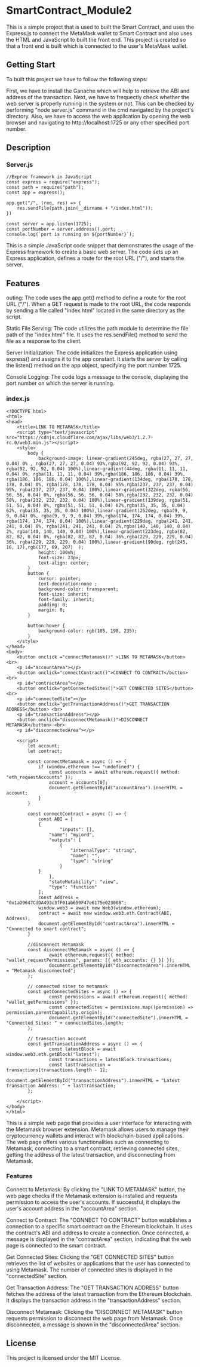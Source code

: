 # SmartContract_Module2

This is a simple project that is used to built the Smart Contract, and uses the Express.js to connect the MetaMask wallet to Smart Contract and also uses the HTML and JavaScript to built the front end. This project is created so that a front end is built which is connected to the user's MetaMask wallet.

## Getting Start

To built this project we have to follow the following steps:

First, we have to install the Ganache which will help to retrieve the ABI and address of the transaction.
Next, we have to frequectly check whether the web server is properly running in the system or not. This can be checked by performing "node server.js" command in the cmd navigated by the project's directory.
Also, we have to access the web application by opening the web browser and navigating to http://localhost:1725 or any other specified port number.

## Description

### Server.js
    
    //Expree framework in JavaScript
    const express = require("express");
    const path = require("path");
    const app = express();
    
    app.get("/", (req, res) => {
        res.sendFile(path.join(__dirname + "/index.html"));
    })
    
    const server = app.listen(1725);
    const portNumber = server.address().port;
    console.log(`port is running on ${portNumber}`);
This is a simple JavaScript code snippet that demonstrates the usage of the Express framework to create a basic web server. The code sets up an Express application, defines a route for the root URL ("/"), and starts the server.

## Features

outing: The code uses the app.get() method to define a route for the root URL ("/"). When a GET request is made to the root URL, the code responds by sending a file called "index.html" located in the same directory as the script.

Static File Serving: The code utilizes the path module to determine the file path of the "index.html" file. It uses the res.sendFile() method to send the file as a response to the client.

Server Initialization: The code initializes the Express application using express() and assigns it to the app constant. It starts the server by calling the listen() method on the app object, specifying the port number 1725.

Console Logging: The code logs a message to the console, displaying the port number on which the server is running.

### index.js

    <!DOCTYPE html>
    <html>
    <head>
        <title>LINK TO METAMASK</title>
        <script type="text/javascript" src="https://cdnjs.cloudflare.com/ajax/libs/web3/1.2.7-rc.0/web3.min.js"></script>
        <style>
            body {
                background-image: linear-gradient(245deg, rgba(27, 27, 27, 0.04) 0% , rgba(27, 27, 27, 0.04) 93%,rgba(92, 92, 92, 0.04) 93%, rgba(92, 92, 92, 0.04) 100%),linear-gradient(44deg, rgba(11, 11, 11, 0.04) 0%, rgba(11, 11, 11, 0.04) 39%,rgba(186, 186, 186, 0.04) 39%, rgba(186, 186, 186, 0.04) 100%),linear-gradient(134deg, rgba(178, 178, 178, 0.04) 0%, rgba(178, 178, 178, 0.04) 95%,rgba(237, 237, 237, 0.04) 95%, rgba(237, 237, 237, 0.04) 100%),linear-gradient(322deg, rgba(56, 56, 56, 0.04) 0%, rgba(56, 56, 56, 0.04) 58%,rgba(232, 232, 232, 0.04) 58%, rgba(232, 232, 232, 0.04) 100%),linear-gradient(139deg, rgba(51, 51, 51, 0.04) 0%, rgba(51, 51, 51, 0.04) 62%,rgba(35, 35, 35, 0.04) 62%, rgba(35, 35, 35, 0.04) 100%),linear-gradient(252deg, rgba(9, 9, 9, 0.04) 0%, rgba(9, 9, 9, 0.04) 39%,rgba(174, 174, 174, 0.04) 39%, rgba(174, 174, 174, 0.04) 100%),linear-gradient(229deg, rgba(241, 241, 241, 0.04) 0%, rgba(241, 241, 241, 0.04) 2%,rgba(140, 140, 140, 0.04) 2%, rgba(140, 140, 140, 0.04) 100%),linear-gradient(223deg, rgba(82, 82, 82, 0.04) 0%, rgba(82, 82, 82, 0.04) 36%,rgba(229, 229, 229, 0.04) 36%, rgba(229, 229, 229, 0.04) 100%),linear-gradient(90deg, rgb(245, 16, 17),rgb(177, 69, 207)  );
                height: 100vh;
                font-size: 23px;
                text-align: center;
            }
            button {
                cursor: pointer;
                text-decoration:none ;
                background-color: transparent;
                font-size: inherit;
                font-family: inherit;
                padding: 0;
                margin: 0;
            }
    
            button:hover {
                background-color: rgb(105, 198, 235);
            }
        </style>
    </head>
    <body>
        <button onclick ="connectMetamask()" >LINK TO METAMASK</button> <br>
        <p id="accountArea"></p>
        <button onclick="connectContract()">CONNECT TO CONTRACT</button> <br>
        <p id="contractArea"></p>
        <button onclick="getConnectedSites()">GET CONNECTED SITES</button> <br>
        <p id="connectedSite"></p>
        <button onclick="getTransactionAddress()">GET TRANSACTION ADDRESS</button> <br>
        <p id="transactionAddress"></p>
        <button onclick="disconnectMetamask()">DISCONNECT METAMASK</button> <br>
        <p id="disconnectedArea"></p>
    
        <script>
            let account;
            let contract;
    
            const connectMetamask = async () => {
                if (window.ethereum !== "undefined") {
                    const accounts = await ethereum.request({ method: "eth_requestAccounts" });
                    account = accounts[0];
                    document.getElementById("accountArea").innerHTML = account;
                }
            }
    
            const connectContract = async () => {
                const ABI = [
                {
                        "inputs": [],
                    "name": "myLord",
                    "outputs": [
                        {
                            "internalType": "string",
                            "name": "",
                            "type": "string"
                        }
                }
                    ],
                    "stateMutability": "view",
                    "type": "function"
                ];
                const Address = "0x1aD9647CdDA493c3fF01ab659F47e6175e023008";
                window.web3 = await new Web3(window.ethereum);
                contract = await new window.web3.eth.Contract(ABI, Address);
                document.getElementById("contractArea").innerHTML = "Connected to smart contract";
            }
    
            //disconnect Metamask
            const disconnectMetamask = async () => {
                    await ethereum.request({ method: "wallet_requestPermissions", params: [{ eth_accounts: {} }] });
                    document.getElementById("disconnectedArea").innerHTML = "Metamask disconnected";
            };
    
            // connected sites to metamask
            const getConnectedSites = async () => {
                    const permissions = await ethereum.request({ method: "wallet_getPermissions" });
                    const connectedSites = permissions.map((permission) => permission.parentCapability.origin);
                    document.getElementById("connectedSite").innerHTML = "Connected Sites: " + connectedSites.length;
            };
    
            // transaction account
            const getTransactionAddress = async () => {
                    const latestBlock = await window.web3.eth.getBlock("latest");
                    const transactions = latestBlock.transactions;
                    const lastTransaction = transactions[transactions.length - 1];
                    document.getElementById("transactionAddress").innerHTML = "Latest Transaction Address: " + lastTransaction;
            };
            
        </script>
    </body>
    </html>

This is a simple web page that provides a user interface for interacting with the Metamask browser extension. Metamask allows users to manage their cryptocurrency wallets and interact with blockchain-based applications. The web page offers various functionalities such as connecting to Metamask, connecting to a smart contract, retrieving connected sites, getting the address of the latest transaction, and disconnecting from Metamask.

### Features

Connect to Metamask: By clicking the "LINK TO METAMASK" button, the web page checks if the Metamask extension is installed and requests permission to access the user's accounts. If successful, it displays the user's account address in the "accountArea" section.

Connect to Contract: The "CONNECT TO CONTRACT" button establishes a connection to a specific smart contract on the Ethereum blockchain. It uses the contract's ABI and address to create a connection. Once connected, a message is displayed in the "contractArea" section, indicating that the web page is connected to the smart contract.

Get Connected Sites: Clicking the "GET CONNECTED SITES" button retrieves the list of websites or applications that the user has connected to using Metamask. The number of connected sites is displayed in the "connectedSite" section.

Get Transaction Address: The "GET TRANSACTION ADDRESS" button fetches the address of the latest transaction from the Ethereum blockchain. It displays the transaction address in the "transactionAddress" section.

Disconnect Metamask: Clicking the "DISCONNECT METAMASK" button requests permission to disconnect the web page from Metamask. Once disconnected, a message is shown in the "disconnectedArea" section.


## License
This project is licensed under the MIT License.
